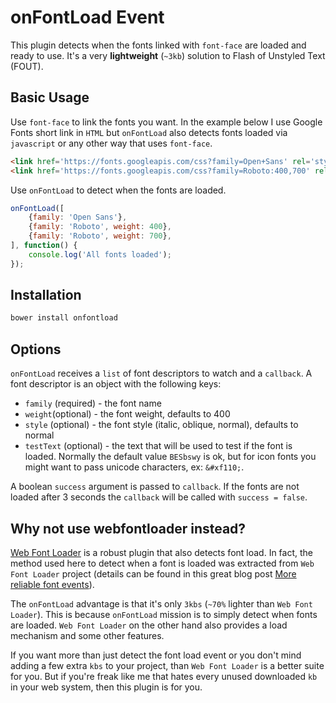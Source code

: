 # onFontLoad Event

This plugin detects when the fonts linked with `font-face` are loaded and ready
to use. It's a very **lightweight** (`~3kb`) solution to Flash of Unstyled Text
(FOUT).

## Basic Usage

Use `font-face` to link the fonts you want. In the example below I use Google
Fonts short link in `HTML` but `onFontLoad` also detects fonts loaded via
`javascript` or any other way that uses `font-face`.

```html
<link href='https://fonts.googleapis.com/css?family=Open+Sans' rel='stylesheet' type='text/css'>
<link href='https://fonts.googleapis.com/css?family=Roboto:400,700' rel='stylesheet' type='text/css'>
```

Use `onFontLoad` to detect when the fonts are loaded.

```javascript
onFontLoad([
	{family: 'Open Sans'},
	{family: 'Roboto', weight: 400},
	{family: 'Roboto', weight: 700},
], function() {
	console.log('All fonts loaded');
});
```

## Installation

```sh
bower install onfontload
```

## Options

`onFontLoad` receives a `list` of font descriptors to watch and a `callback`. A
font descriptor is an object with the following keys:

* `family` (required) - the font name
* `weight`(optional) - the font weight, defaults to 400
* `style` (optional) - the font style (italic, oblique, normal), defaults to normal
* `testText` (optional) - the text that will be used to test if the font is
  loaded. Normally the default value `BESbswy` is ok, but for icon fonts
  you might want to pass unicode characters, ex: `&#xf110;`.

A boolean `success` argument is passed to `callback`. If the fonts are not
loaded after 3 seconds the `callback` will be called with `success = false`.




## Why not use webfontloader instead?

[Web Font Loader](https://github.com/typekit/webfontloader) is a robust plugin
that also detects font load. In fact, the method used here to detect when a
font is loaded was extracted from `Web Font Loader` project (details can be
found in this great blog post [More reliable font
events](http://blog.typekit.com/2013/02/05/more-reliable-font-events/)).

The `onFontLoad` advantage is that it's only `3kbs` (`~70%` lighter than `Web
Font Loader`). This is because `onFontLoad` mission is to simply detect when
fonts are loaded. `Web Font Loader` on the other hand also provides a load
mechanism and some other features.

If you want more than just detect the font load event or you don't mind adding
a few extra `kbs` to your project, than `Web Font Loader` is a better suite for
you. But if you're freak like me that hates every unused downloaded `kb` in
your web system, then this plugin is for you.
